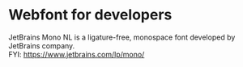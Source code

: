 # Webfont for developers
JetBrains Mono NL is a ligature-free, monospace font developed by JetBrains company. <br>
FYI: https://www.jetbrains.com/lp/mono/
